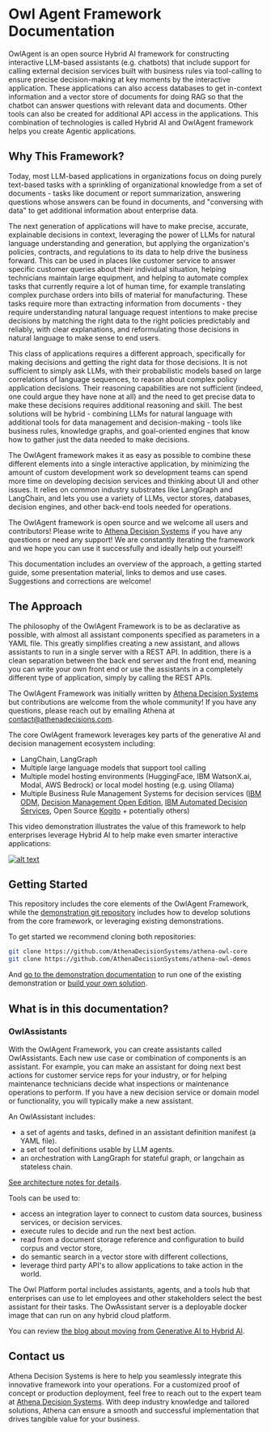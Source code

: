 # Owl Agent Framework Documentation

OwlAgent is an open source Hybrid AI framework for constructing interactive LLM-based assistants (e.g. chatbots) that include support for calling external decision services built with business rules via tool-calling to ensure precise decision-making at key moments by the interactive application. These applications can also access databases to get in-context information and a vector store of documents for doing RAG so that the chatbot can answer questions with relevant data and documents. Other tools can also be created for additional API access in the applications. This combination of technologies is called Hybrid AI and OwlAgent framework helps you create Agentic applications.

## Why This Framework?

Today, most LLM-based applications in organizations focus on doing purely text-based tasks with a sprinkling of organizational knowledge from a set of documents - tasks like document or report summarization, answering questions whose answers can be found in documents, and "conversing with data" to get additional information about enterprise data.

The next generation of applications will have to make precise, accurate, explainable decisions in context, leveraging the power of LLMs for natural language understanding and generation, but applying the organization's policies, contracts, and regulations to its data to help drive the business forward.   This can be used in places like customer service to answer specific customer queries about their individual situation, helping technicians maintain large equipment, and helping to automate complex tasks that currently require a lot of human time, for example translating complex purchase orders into bills of material for manufacturing.   These tasks require more than extracting information from documents - they require understanding natural language request intentions to make precise decisions by matching the right data to the right policies predictably and reliably, with clear explanations, and reformulating those decisions in natural language to make sense to end users.

This class of applications requires a different approach, specifically for making decisions and getting the right data for those decisions.   It is not sufficient to simply ask LLMs, with their probabilistic models based on large correlations of language sequences, to reason about complex policy application decisions.   Their reasoning capabilities are not sufficient (indeed, one could argue they have none at all) and the need to get precise data to make these decisions requires additional reasoning and skill.   The best solutions will be hybrid - combining LLMs for natural language with additional tools for data management and decision-making - tools like business rules, knowledge graphs, and goal-oriented engines that know how to gather just the data needed to make decisions.

The OwlAgent framework makes it as easy as possible to combine these different elements into a single interactive application, by minimizing the amount of custom development work so development teams can spend more time on developing decision services and thinking about UI and other issues.   It relies on common industry substrates like LangGraph and LangChain, and lets you use a variety of LLMs, vector stores, databases, decision engines, and other back-end tools needed for operations.

The OwlAgent framework is open source and we welcome all users and contributors!   Please write to [Athena Decision Systems](mailto:contact@athenadecisions.com) if you have any questions or need any support!   We are constantly iterating the framework and we hope you can use it successfully and ideally help out yourself!

This documentation includes an overview of the approach, a getting started guide, some presentation material, links to demos and use cases.   Suggestions and corrections are welcome!

## The Approach

The philosophy of the OwlAgent Framework is to be as declarative as possible, with almost all assistant components specified as parameters in a YAML file.   This greatly simplifies creating a new assistant, and allows assistants to run in a single server with a REST API.   In addition, there is a clean separation between the back end server and the front end, meaning you can write your own front end or use the assistants in a completely different type of application, simply by calling the REST APIs.

The OwlAgent Framework was initially written by [Athena Decision Systems](http://www.athenadecisions.com/) but contributions are welcome from the whole community!   If you have any questions, please reach out by emailing Athena at [contact@athenadecisions.com](mailto:contact@athenadecisions.com).

The core OwlAgent framework leverages key parts of the generative AI and decision management ecosystem including:

* LangChain, LangGraph
* Multiple large language models that support tool calling
* Multiple model hosting environments (HuggingFace, IBM WatsonX.ai, Modal, AWS Bedrock) or local model hosting (e.g. using Ollama)
* Multiple Business Rule Management Systems for decision services ([IBM ODM](https://www.ibm.com/products/operational-decision-manager), [Decision Management Open Edition](https://decisionmanagementsolutions.com/ibm_dmoe/), [IBM Automated Decision Services](https://www.ibm.com/products/automation-decision-services), Open Source [Kogito](https://kogito.kie.org/) + potentially others)

This video demonstration illustrates the value of this framework to help enterprises leverage Hybrid AI to help make even smarter interactive applications:

[![alt text](https://img.youtube.com/vi/fGEU_obHM5M/0.jpg)](https://www.youtube.com/watch?v=fGEU_obHM5M)

## Getting Started

This repository includes the core elements of the OwlAgent Framework, while the [demonstration git repository](https://github.com/AthenaDecisionSystems/athena-owl-demos) includes how to develop solutions from the core framework, or leveraging existing demonstrations.

To get started we recommend cloning both repositories:

```sh
git clone https://github.com/AthenaDecisionSystems/athena-owl-core
git clone https://github.com/AthenaDecisionSystems/athena-owl-demos
```

And [go to the demonstration documentation](https://athenadecisionsystems.github.io/athena-owl-demos/) to run one of the existing demonstration or [build your own solution](https://athenadecisionsystems.github.io/athena-owl-demos/build_sol/).

## What is in this documentation?

### OwlAssistants

With the OwlAgent Framework, you can create assistants called OwlAssistants.   Each new use case or combination of components is an assistant.   For example, you can make an assistant for doing next best actions for customer service reps for your industry, or for helping maintenance technicians decide what inspections or maintenance operations to perform.   If you have a new decision service or domain model or functionality, you will typically make a new assistant.

An OwlAssistant includes:

* a set of agents and tasks, defined in an assistant definition manifest (a YAML file).
* a set of tool definitions usable by LLM agents.
* an orchestration with LangGraph for stateful graph, or langchain as stateless chain.

[See architecture notes for details](arch.md).

Tools can be used to:

* access an integration layer to connect to custom data sources, business services, or decision services.
* execute rules to decide and run the next best action.
* read from a document storage reference and configuration to build corpus and vector store, 
* do semantic search in a vector store with different collections,
* leverage third party API's to allow applications to take action in the world.

The Owl Platform portal includes assistants, agents, and a tools hub that enterprises can use to let employees and other stakeholders select the best assistant for their tasks. The OwAssistant server is a deployable docker image that can run on any hybrid cloud platform.

You can review [the blog about moving from Generative AI to Hybrid AI](./gen_ai_gs.md).

## Contact us

Athena Decision Systems is here to help you seamlessly integrate this innovative framework into your operations. For a customized proof of concept or production deployment, feel free to reach out to the expert team at [Athena Decision Systems](https://athenadecisions.com/contact-us). With deep industry knowledge and tailored solutions, Athena can ensure a smooth and successful implementation that drives tangible value for your business.
